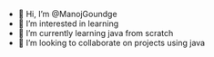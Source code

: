 - 👋 Hi, I’m @ManojGoundge
- 👀 I’m interested in learning 
- 🌱 I’m currently learning java from scratch
- 💞️ I’m looking to collaborate on projects using java

<!---
ManojGoundge/ManojGoundge is a ✨ special ✨ repository because its `README.md` (this file) appears on your GitHub profile.
You can click the Preview link to take a look at your changes.
--->
